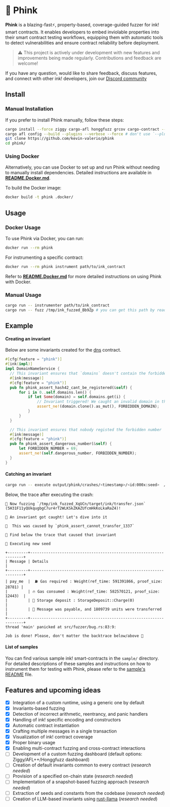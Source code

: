 # 🐙 Phink

**Phink** is a blazing-fast⚡, property-based, coverage-guided fuzzer for ink! smart contracts. It enables developers to
embed inviolable properties into their smart contract testing workflows, equipping them with automatic tools to detect
vulnerabilities and ensure contract reliability before deployment.

> ⚠️ This project is actively under development with new features and improvements being made regularly. Contributions
and feedback are welcome!

If you have any question, would like to share feedback, discuss features, and connect with other ink! developers, join
our [Discord community](https://discord.gg/gAahQMGE)

## Install

### Manual Installation
If you prefer to install Phink manually, follow these steps:

```bash
cargo install --force ziggy cargo-afl honggfuzz grcov cargo-contract --locked 
cargo afl config --build --plugins --verbose --force # don't use `--plugins` if you're on macOS
git clone https://github.com/kevin-valerio/phink
cd phink/
```

### Using Docker

Alternatively, you can use Docker to set up and run Phink without needing to manually install dependencies. Detailed
instructions are available in [**README.Docker.md**](README.Docker.md).

To build the Docker image:

```bash
docker build -t phink .docker/
```

## Usage

### Docker Usage

To use Phink via Docker, you can run:

```bash
docker run --rm phink
```

For instrumenting a specific contract:

```bash
docker run --rm phink instrument path/to/ink_contract
```

Refer to [**README.Docker.md**](README.Docker.md) for more detailed instructions on using Phink with Docker.

### Manual Usage

```bash
cargo run -- instrumenter path/to/ink_contract
cargo run -- fuzz /tmp/ink_fuzzed_Bb9Zp # you can get this path by reading the output of the previous command
```  

## Example

#### Creating an invariant

Below are some invariants created for the [dns](https://github.com/kevin-valerio/phink/blob/main/sample/dns/lib.rs)
contract.

  ```rust
#[cfg(feature = "phink")]
#[ink(impl)]
impl DomainNameService {
    // This invariant ensures that `domains` doesn't contain the forbidden domain that nobody should regsiter 
    #[ink(message)]
    #[cfg(feature = "phink")]
    pub fn phink_assert_hash42_cant_be_registered(&self) {
        for i in 0..self.domains.len() {
            if let Some(domain) = self.domains.get(i) {
                // Invariant triggered! We caught an invalid domain in the storage...
                assert_ne!(domain.clone().as_mut(), FORBIDDEN_DOMAIN);
            }
        }
    }

    // This invariant ensures that nobody registed the forbidden number
    #[ink(message)]
    #[cfg(feature = "phink")]
    pub fn phink_assert_dangerous_number(&self) {
        let FORBIDDEN_NUMBER = 69;
        assert_ne!(self.dangerous_number, FORBIDDEN_NUMBER);
    }
}
```

#### Catching an invariant

```bash
cargo run -- execute output/phink/crashes/<timestamp>/<id:000x:seed>  /tmp/ink_fuzzed_<random_string>/
```

Below, the trace after executing the crash:

```
🚀 Now fuzzing `/tmp/ink_fuzzed_XqUCn/target/ink/transfer.json` (5H31F11yQUkqugbgC7ur4rT2WLKSkZKAZUfcmHkKoLkaRaZ4)!

🤯 An invariant got caught! Let's dive into it

🫵  This was caused by `phink_assert_cannot_transfer_1337`

🎉 Find below the trace that caused that invariant

🌱 Executing new seed

+---------+-------------------------------------------------------------------+
| Message | Details                                                           |
+---------+-------------------------------------------------------------------+
| pay_me  |  ⛽️ Gas required : Weight(ref_time: 591391866, proof_size: 28781) |
|         | 🔥 Gas consumed : Weight(ref_time: 582570121, proof_size: 12443)  |
|         | 💾 Storage deposit : StorageDeposit::Charge(0)                    |
|         | 💸 Message was payable, and 1809739 units were transferred        |
+---------+-------------------------------------------------------------------+
thread 'main' panicked at src/fuzzer/bug.rs:83:9:

Job is done! Please, don't matter the backtrace below/above 🫡
```

#### List of samples
You can find various sample ink! smart-contracts in the `sample/` directory. For detailed descriptions of these samples and
instructions on how to instrument them for testing with Phink, please refer to the [sample's README](sample/README.md)
file.

## Features and upcoming ideas

- [x] Integration of a custom runtime, using a generic one by default
- [x] Invariants-based fuzzing
- [x] Detection of incorrect arithmetic, reentrancy, and panic handlers
- [x] Handling of ink! specific encoding and constructors
- [x] Automatic contract instantiation
- [x] Crafting multiple messages in a single transaction
- [x] Visualization of ink! contract coverage
- [x] Proper binary usage
- [x] Enabling multi-contract fuzzing and cross-contract interactions
- [ ] Development of a custom fuzzing dashboard (default options: Ziggy/AFL++/Honggfuzz dashboard)
- [ ] Creation of default invariants common to every contract  (_research needed_)
- [ ] Provision of a specified on-chain state  (_research needed_)
- [ ] Implementation of a snapshot-based fuzzing approach  (_research needed_)
- [ ] Extraction of seeds and constants from the codebase (_research needed_)
- [ ] Creation of LLM-based invariants using [rust-llama](https://github.com/mdrokz/rust-llama.cpp) (_research needed_)